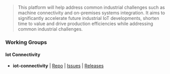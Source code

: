  > This platform will help address common industrial challenges such as machine connectivity and on-premises systems integration. It aims to significantly accelerate future industrial IoT developments, shorten time to value and drive production efficiencies while addressing common industrial challenges.
 
### Working Groups
#### Iot Connectivity
 * **iot-connectivity**     | [Repo](https://github.com/OpenManufacturingPlatform/iot_connectivity_public) | [Issues](https://github.com/OpenManufacturingPlatform/iot_connectivity_public/issues) | [Releases]()
 
  
 
